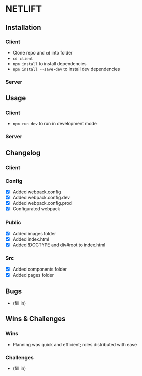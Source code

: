 # NETLIFT

## Installation
### Client
- Clone repo and `cd` into folder
- `cd client`
- `npm install` to install dependencies
- `npm install --save-dev` to install dev dependencies

### Server

## Usage
### Client
- `npm run dev` to run in development mode

### Server

## Changelog
### Client

### Config
- [x] Added webpack.config
- [x] Added webpack.config.dev
- [x] Added webpack.config.prod
- [x] Configurated webpack

### Public
- [x] Added images folder
- [x] Added index.html
- [x] Added !DOCTYPE and div#root to index.html

### Src
- [x] Added components folder
- [x] Added pages folder

## Bugs
- (fill in)

## Wins & Challenges
### Wins
- Planning was quick and efficient; roles distributed with ease

### Challenges
- (fill in)

